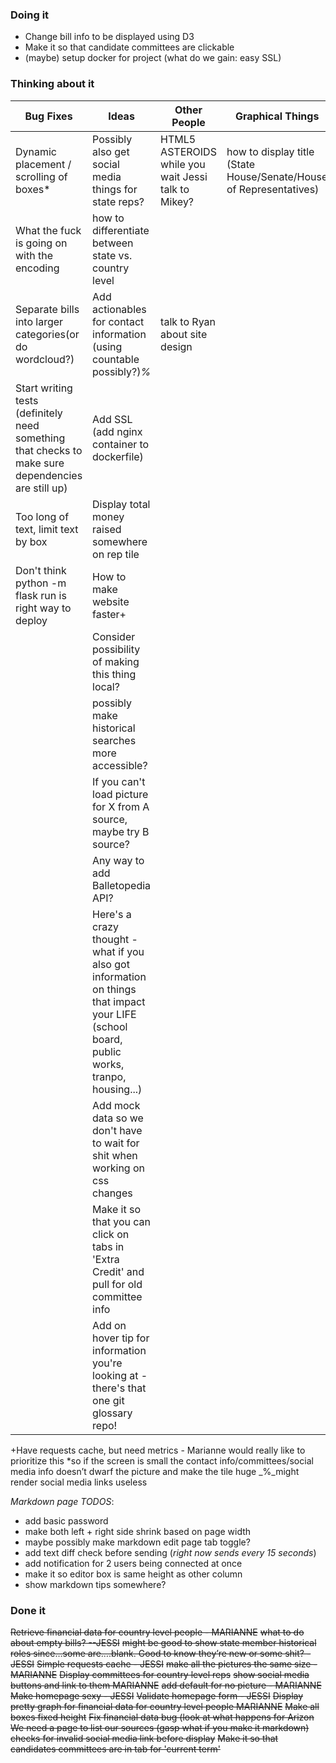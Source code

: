 ### Doing it

* Change bill info to be displayed using D3
* Make it so that candidate committees are clickable
* (maybe) setup docker for project (what do we gain: easy SSL)

### Thinking about it


| Bug Fixes     | Ideas            | Other People    |  Graphical Things
| -------------|-------------|-----------------|-----------------|
| Dynamic placement / scrolling of boxes*  | Possibly also get social media things for state reps?  | HTML5 ASTEROIDS while you wait Jessi talk to Mikey? | how to display title (State House/Senate/House of Representatives) | 
| What the fuck is going on with the encoding | how to differentiate between state vs. country level | | | 
| Separate bills into larger categories(or do wordcloud?) | Add actionables for contact information (using countable possibly?)_%_  | talk to Ryan about site design |
| Start writing tests (definitely need something that checks to make sure dependencies are still up) | Add SSL (add nginx container to dockerfile)
| Too long of text, limit text by box | Display total money raised somewhere on rep tile
| Don't think python -m flask run is right way to deploy | How to make website faster+
| | Consider possibility of making this thing local?
| | possibly make historical searches more accessible?
| | If you can't load picture for X from A source, maybe try B source? 
| | Any way to add Balletopedia API? 
| | Here's a crazy thought - what if you also got information on things that impact your LIFE (school board, public works, tranpo, housing...)
| | Add mock data so we don't have to wait for shit when working on css changes
| | Make it so that you can click on tabs in 'Extra Credit' and pull for old committee info
| | Add on hover tip for information you're looking at - there's that one git glossary repo! 

             
+Have requests cache, but need metrics - Marianne would really like to prioritize this
*so if the screen is small the contact info/committees/social media info doesn’t dwarf the picture and make the tile huge
_%_might render social media links useless

*Markdown page TODOS*: 
  * add basic password
  * make both left + right side shrink based on page width
  * maybe possibly make markdown edit page tab toggle?
  * add text diff check before sending (_right now sends every 15 seconds_)
  * add notification for 2 users being connected at once
  * make it so editor box is same height as other column
  * show markdown tips somewhere?


### Done it

~~Retrieve financial data for country level people - MARIANNE~~
~~what to do about empty bills? --JESSI~~
~~might be good to show state member historical roles since…some are….blank. Good to know they’re new or some shit? - JESSI~~
~~Simple requests cache - JESSI~~
~~make all the pictures the same size - MARIANNE~~
~~Display committees for country level reps~~
~~show social media buttons and link to them MARIANNE~~
~~add default for no picture - MARIANNE~~
~~Make homepage sexy - JESSI~~
~~Validate homepage form - JESSI~~
~~Display pretty graph for financial data for country level people MARIANNE~~
~~Make all boxes fixed height~~
~~Fix financial data bug (look at what happens for Arizon~~
~~We need a page to list our sources (gasp what if you make it markdown)~~
~~checks for invalid social media link before display~~
~~Make it so that candidates committees are in tab for 'current term'~~